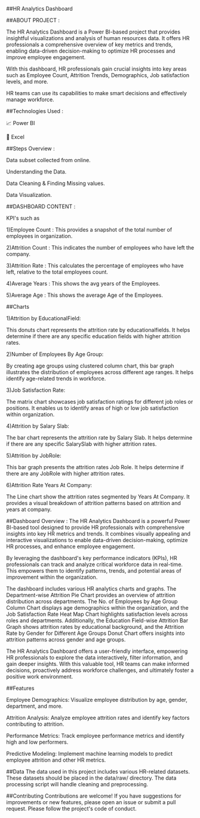 ##HR Analytics Dashboard

##ABOUT PROJECT :

The HR Analytics Dashboard is a Power BI-based project that provides insightful visualizations and analysis of human resources data. It offers HR professionals a comprehensive overview of key metrics and trends, enabling data-driven decision-making to optimize HR processes and improve employee engagement.

With this dashboard, HR professionals gain crucial insights into key areas such as Employee Count, Attrition Trends, Demographics, Job satisfaction levels, and more.

HR teams can use its capabilities to make smart decisions and effectively manage workforce.


##Technologies Used :

📈 Power BI

🔢 Excel

##Steps Overview :

Data subset collected from online.

Understanding the Data.

Data Cleaning & Finding Missing values.

Data Visualization.

##DASHBOARD CONTENT :

KPI's such as

1)Employee Count : This provides a snapshot of the total number of employees in organization.

2)Attrition Count : This indicates the number of employees who have left the company.

3)Attrition Rate : This calculates the percentage of employees who have left, relative to the total employees count.

4)Average Years : This shows the avg years of the Employees.

5)Average Age : This shows the average Age of the Employees.

##Charts

1)Attrition by EducationalField:

This donuts chart represents the attrition rate by educationalfields. It helps determine if there are any specific education fields with higher attrition rates.


2)Number of Employees By Age Group:

By creating age groups using clustered column chart, this bar graph illustrates the distribution of employees across different age ranges. It helps identify age-related trends in workforce.


3)Job Satisfaction Rate:

The matrix chart showcases job satisfaction ratings for different job roles or positions. It enables us to identify areas of high or low job satisfaction within organization.


4)Attrition by Salary Slab:

The bar chart represents the attrition rate by Salary Slab. It helps determine if there are any specific SalarySlab with higher attrition rates.


5)Attrition by JobRole:

This bar graph presents the attrition rates Job Role. It helps determine if there are any JobRole with higher attrition rates.


6)Attrition Rate Years At Company:

The Line chart show the attrition rates segmented by Years At Company. It provides a visual breakdown of attrition patterns based on attrition and years at company.


##Dashboard Overview :
The HR Analytics Dashboard is a powerful Power BI-based tool designed to provide HR professionals with comprehensive insights into key HR metrics and trends. It combines visually appealing and interactive visualizations to enable data-driven decision-making, optimize HR processes, and enhance employee engagement.

By leveraging the dashboard's key performance indicators (KPIs), HR professionals can track and analyze critical workforce data in real-time. This empowers them to identify patterns, trends, and potential areas of improvement within the organization.

The dashboard includes various HR analytics charts and graphs. The Department-wise Attrition Pie Chart provides an overview of attrition distribution across departments. The No. of Employees by Age Group Column Chart displays age demographics within the organization, and the Job Satisfaction Rate Heat Map Chart highlights satisfaction levels across roles and departments. Additionally, the Education Field-wise Attrition Bar Graph shows attrition rates by educational background, and the Attrition Rate by Gender for Different Age Groups Donut Chart offers insights into attrition patterns across gender and age groups.

The HR Analytics Dashboard offers a user-friendly interface, empowering HR professionals to explore the data interactively, filter information, and gain deeper insights. With this valuable tool, HR teams can make informed decisions, proactively address workforce challenges, and ultimately foster a positive work environment.

##Features

Employee Demographics: Visualize employee distribution by age, gender, department, and more.

Attrition Analysis: Analyze employee attrition rates and identify key factors contributing to attrition.

Performance Metrics: Track employee performance metrics and identify high and low performers.

Predictive Modeling: Implement machine learning models to predict employee attrition and other HR metrics.


##Data
The data used in this project includes various HR-related datasets. These datasets should be placed in the data/raw/ directory. The data processing script will handle cleaning and preprocessing.

##Contributing
Contributions are welcome! If you have suggestions for improvements or new features, please open an issue or submit a pull request. Please follow the project's code of conduct.



